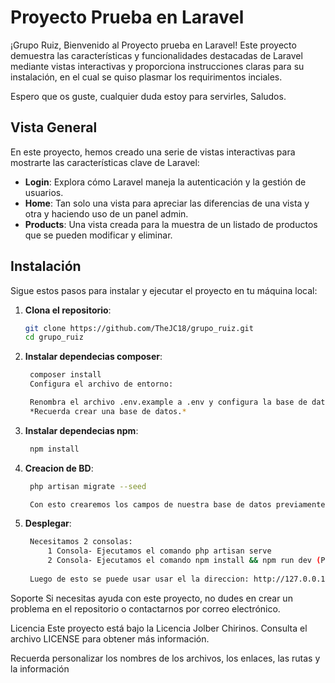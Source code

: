 # Proyecto Prueba en Laravel

¡Grupo Ruiz, Bienvenido al Proyecto prueba en Laravel! Este proyecto demuestra las características y funcionalidades destacadas de Laravel mediante vistas interactivas y proporciona instrucciones claras para su instalación, en el cual se quiso plasmar los requirimentos inciales.

Espero que os guste, cualquier duda estoy para servirles, Saludos.

## Vista General

En este proyecto, hemos creado una serie de vistas interactivas para mostrarte las características clave de Laravel:

- **Login**: Explora cómo Laravel maneja la autenticación y la gestión de usuarios.
- **Home**: Tan solo una vista para apreciar las diferencias de una vista y otra y haciendo uso de un panel admin.
- **Products**: Una vista creada para la muestra de un listado de productos que se pueden modificar y eliminar.

## Instalación

Sigue estos pasos para instalar y ejecutar el proyecto en tu máquina local:

1. **Clona el repositorio**:
   ```bash
   git clone https://github.com/TheJC18/grupo_ruiz.git
   cd grupo_ruiz

2. **Instalar dependecias composer**:
   ```bash
    composer install
    Configura el archivo de entorno:

    Renombra el archivo .env.example a .env y configura la base de datos y otros valores necesarios.
    *Recuerda crear una base de datos.*

3. **Instalar dependecias npm**:
   ```bash
    npm install

4. **Creacion de BD**:
   ```bash
    php artisan migrate --seed

    Con esto crearemos los campos de nuestra base de datos previamente creada y ejecutara los seeders para tener los datos generedos por el proyecto.


5. **Desplegar**:
   ```bash
    Necesitamos 2 consolas:
        1 Consola- Ejecutamos el comando php artisan serve 
        2 Consola- Ejecutamos el comando npm install && npm run dev (Prefeiblemente una consola git bash en vscode)
    
    Luego de esto se puede usar usar el la direccion: http://127.0.0.1:8000 para acceder a nuestro proyecto.

Soporte
Si necesitas ayuda con este proyecto, no dudes en crear un problema en el repositorio o contactarnos por correo electrónico.

Licencia
Este proyecto está bajo la Licencia Jolber Chirinos. Consulta el archivo LICENSE para obtener más información.

Recuerda personalizar los nombres de los archivos, los enlaces, las rutas y la información